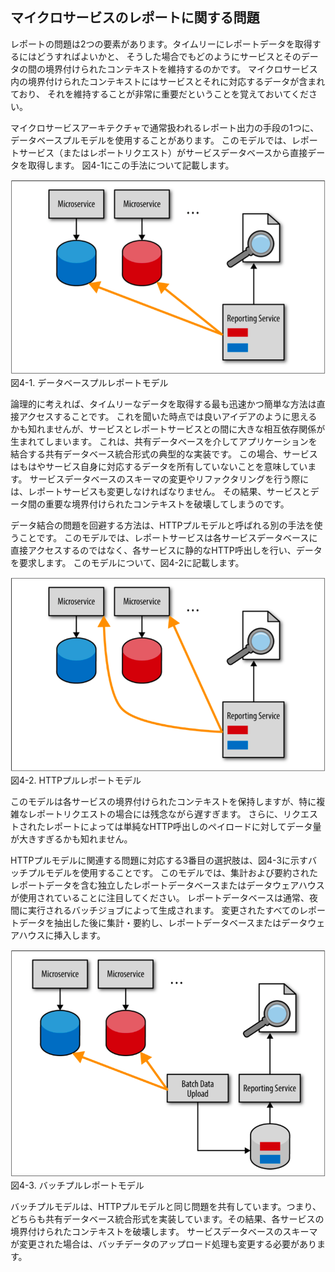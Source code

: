 ## マイクロサービスのレポートに関する問題

レポートの問題は2つの要素があります。タイムリーにレポートデータを取得するにはどうすればよいかと、
そうした場合でもどのようにサービスとそのデータの間の境界付けられたコンテキストを維持するのかです。
マイクロサービス内の境界付けられたコンテキストにはサービスとそれに対応するデータが含まれており、
それを維持することが非常に重要だということを覚えておいてください。

マイクロサービスアーキテクチャで通常扱われるレポート出力の手段の1つに、データベースプルモデルを使用することがあります。
このモデルでは、レポートサービス（またはレポートリクエスト）がサービスデータベースから直接データを取得します。
図4-1にこの手法について記載します。

![データベースプルレポートモデル](./img/4-1.png)  
図4-1. データベースプルレポートモデル

論理的に考えれば、タイムリーなデータを取得する最も迅速かつ簡単な方法は直接アクセスすることです。
これを聞いた時点では良いアイデアのように思えるかも知れませんが、サービスとレポートサービスとの間に大きな相互依存関係が生まれてしまいます。
これは、共有データベースを介してアプリケーションを結合する共有データベース統合形式の典型的な実装です。
この場合、サービスはもはやサービス自身に対応するデータを所有していないことを意味しています。
サービスデータベースのスキーマの変更やリファクタリングを行う際には、レポートサービスも変更しなければなりません。
その結果、サービスとデータ間の重要な境界付けられたコンテキストを破壊してしまうのです。

データ結合の問題を回避する方法は、HTTPプルモデルと呼ばれる別の手法を使うことです。
このモデルでは、レポートサービスは各サービスデータベースに直接アクセスするのではなく、各サービスに静的なHTTP呼出しを行い、データを要求します。
このモデルについて、図4-2に記載します。

![HTTPプルレポートモデル](./img/4-2.png)  
図4-2. HTTPプルレポートモデル

このモデルは各サービスの境界付けられたコンテキストを保持しますが、特に複雑なレポートリクエストの場合には残念ながら遅すぎます。
さらに、リクエストされたレポートによっては単純なHTTP呼出しのペイロードに対してデータ量が大きすぎるかも知れません。

HTTPプルモデルに関連する問題に対応する3番目の選択肢は、図4-3に示すバッチプルモデルを使用することです。
このモデルでは、集計および要約されたレポートデータを含む独立したレポートデータベースまたはデータウェアハウスが使用されていることに注目してください。
レポートデータベースは通常、夜間に実行されるバッチジョブによって生成されます。
変更されたすべてのレポートデータを抽出した後に集計・要約し、レポートデータベースまたはデータウェアハウスに挿入します。

![バッチプルレポートモデル](./img/4-3.png)  
図4-3. バッチプルレポートモデル

バッチプルモデルは、HTTPプルモデルと同じ問題を共有しています。つまり、どちらも共有データベース統合形式を実装しています。その結果、各サービスの境界付けられたコンテキストを破壊します。
サービスデータベースのスキーマが変更された場合は、バッチデータのアップロード処理も変更する必要があります。